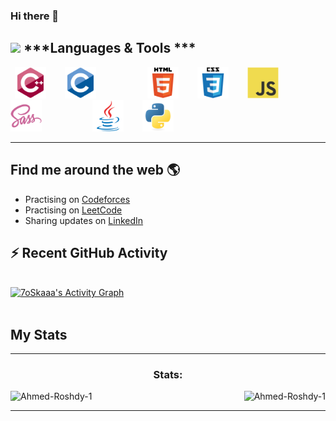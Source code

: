 ### Hi there 👋

<!--
**Ahmed-Roshdy-1/Ahmed-Roshdy-1** is a ✨ _special_ ✨ repository because its `README.md` (this file) appears on your GitHub profile.

Here are some ideas to get you started:

- 🔭 I’m currently working on ...
- 🌱 I’m currently learning ...
- 👯 I’m looking to collaborate on ...
- 🤔 I’m looking for help with ...
- 💬 Ask me about ...
- 📫 How to reach me: ...
- 😄 Pronouns: ...
- ⚡ Fun fact: ...
-->



## <img src="https://media.giphy.com/media/ObNTw8Uzwy6KQ/giphy.gif" width="30px">&nbsp;***Languages & Tools ***
<p align="left">
  <code> <img height="50" src="https://raw.githubusercontent.com/devicons/devicon/master/icons/cplusplus/cplusplus-original.svg"> </code>&nbsp; &nbsp; 
  <code> <img height="50" src="https://raw.githubusercontent.com/devicons/devicon/master/icons/c/c-original.svg"> </code>&nbsp;&nbsp;&nbsp;&nbsp;&nbsp;&nbsp;&nbsp;&nbsp;&nbsp;&nbsp;&nbsp;&nbsp;&nbsp;&nbsp;&nbsp;&nbsp;
  <code> <img height="50" src="https://raw.githubusercontent.com/devicons/devicon/master/icons/html5/html5-original-wordmark.svg"> </code>&nbsp; &nbsp;
  <code> <img height="50" src="https://raw.githubusercontent.com/devicons/devicon/master/icons/css3/css3-original-wordmark.svg"> </code>&nbsp; &nbsp;
  <code> <img height="50" src="https://raw.githubusercontent.com/devicons/devicon/master/icons/javascript/javascript-original.svg"> </code>&nbsp; &nbsp;
  <code> <img height="50" src="https://raw.githubusercontent.com/devicons/devicon/master/icons/sass/sass-original.svg"> </code>&nbsp;&nbsp;&nbsp;&nbsp;&nbsp;&nbsp;&nbsp;&nbsp;&nbsp;&nbsp;&nbsp;&nbsp;&nbsp;&nbsp;&nbsp;&nbsp;
  <code> <img height="50" src="https://raw.githubusercontent.com/devicons/devicon/master/icons/java/java-original.svg"> </code>&nbsp; &nbsp;
  <code> <img height="50" src="https://raw.githubusercontent.com/devicons/devicon/master/icons/python/python-original.svg"> </code>&nbsp; &nbsp;
  </b>
  
<!--   <code> <img height="50" src="https://github.com/divyanshojha99/PICBOX/blob/main/php-web-programming-language-line-icon-php-web-programming-language-line-icon-linear-style-sign-mobile-concept-web-design-177562144.jpg?raw=true"> </code> -->
   
  
  
  <hr>

## Find me around the web 🌎 
- Practising on <a href="https://codeforces.com/profile/Ahmed-Roshdy" >Codeforces</a> 
- Practising on <a href="https://leetcode.com/Ahmed-Roshdy-1/" >LeetCode</a> 
- Sharing updates on <a href="https://www.linkedin.com/in/ahmed-roshdy-5bb561194/">LinkedIn</a> 


## <summary><b>⚡ Recent GitHub Activity</b></summary>
  <br/>
   <a href="https://github.com/Ahmed-Roshdy-1"><img alt="7oSkaaa's Activity Graph" src="https://activity-graph.herokuapp.com/graph?username=Ahmed-Roshdy-1&custom_title=Ahmed-Roshdy-1's%20Contribution%20Graph&theme=react-dark" /></a>
  <br/>


<br/>

## My Stats
<!-- GITHUB STATS -->
<hr>
<div style="display: block;">
<p>
  <h3 align="center">Stats:</h3>
<p>
    <a align="left">
      <p><img align="left" 
  src="https://github-readme-stats.vercel.app/api/top-langs?username=Ahmed-Roshdy-1&show_icons=true&theme=dark&locale=en&hide=jupyter%20notebook,lex,&langs_count=8" alt="Ahmed-Roshdy-1" /></p></a>
  <a align="center">
   <p align="right"><img src="https://github-readme-streak-stats.herokuapp.com/?user=Ahmed-Roshdy-1&show_icons=true&theme=dark&locale=en" alt="Ahmed-Roshdy-1" /></p></a>
    
<!--     <p><img align="right" src="https://github-readme-stats.vercel.app/api?username=Ahmed-Roshdy-1&show_icons=true&theme=dark&locale=en" alt="Ahmed-Roshdy-1" /></p> -->



  </p>
</p>
</div>
<hr>
<br>
<br>
<br>
<br>
<br>
<br>
<br>
<br>
<br>
<br>
<br>
